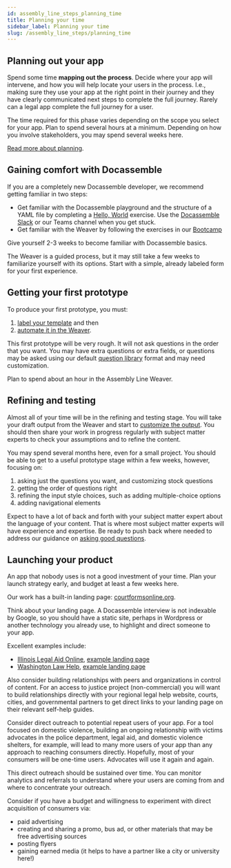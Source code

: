 ```yaml
---
id: assembly_line_steps_planning_time
title: Planning your time
sidebar_label: Planning your time
slug: /assembly_line_steps/planning_time
---
```


## Planning out your app

Spend some time **mapping out the process**. Decide where your app will intervene, and
how you will help locate your users in the process. I.e., making sure they 
use your app at the right point in their journey and they have clearly communicated
next steps to complete the full journey. Rarely can a legal app complete the full
journey for a user.

The time required for this phase varies depending on the scope you select for your app.
Plan to spend several hours at a minimum. Depending on how you involve stakeholders,
you may spend several weeks here.

[Read more about planning](https://suffolklitlab.org/legal-tech-class/docs/interview-structure/building-an-app-outline/#the-planning-phase).

## Gaining comfort with Docassemble

If you are a completely new Docassemble developer, we recommend getting familiar in two steps:

* Get familiar with the Docassemble playground and the structure of a YAML file by completing a [Hello, World](https://suffolklitlab.org/legal-tech-class/docs/classes/docacon-2020/hello-world) exercise. Use the [Docassemble Slack](https://docassemble.org/docs/support.html#tocAnchor-1-1) or our Teams channel when you get stuck.
* Get familiar with the Weaver by following the exercises in our [Bootcamp](bootcamp.md)

Give yourself 2-3 weeks to become familiar with Docassemble basics.

The Weaver is a guided process, but it may still take a few weeks to familiarize yourself with its options. Start with
a simple, already labeled form for your first experience.

## Getting your first prototype

To produce your first prototype, you must:

1. [label your template](doc_vars_reference.md) and then
1. [automate it in the Weaver](weaver_overview.md).

This first prototype will be very rough. It will not ask questions in the order that you want.
You may have extra questions or extra fields, or questions may be asked using our default
[question library](question_library/names.md) format and may need customization.

Plan to spend about an hour in the Assembly Line Weaver.

## Refining and testing

Almost all of your time will be in the refining and testing stage. You will take
your draft output from the Weaver and start to [customize the
output](customizing_interview.md). You should then share your work in progress regularly
with subject matter experts to check your assumptions and to refine the content.

You may spend several months here, even for a small project. You should be able to
get to a useful prototype stage within a few weeks, however, focusing on:

1. asking just the questions you want, and customizing stock questions
1. getting the order of questions right
1. refining the input style choices, such as adding multiple-choice options
1. adding navigational elements

Expect to have a lot of back and forth with your subject matter expert about
the language of your content. That is where most subject matter experts will
have experience and expertise. Be ready to push back where needed to address
our guidance on [asking good questions](question_style_overview.md).

## Launching your product

An app that nobody uses is not a good investment of your time. Plan your launch
strategy early, and budget at least a few weeks here.

Our work has a built-in landing page: [courtformsonline.org](https://courtformsonline.org).

Think about your landing page. A Docassemble interview is not indexable by Google, so you 
should have a static site, perhaps in Wordpress or another technology you already use, to
highlight and direct someone to your app.

Excellent examples include:

* [Illinois Legal Aid Online](https://www.illinoislegalaid.org/), [example landing page](https://www.illinoislegalaid.org/legal-information/divorce)
* [Washington Law Help](https://www.washingtonlawhelp.org/), [example landing page](https://www.washingtonlawhelp.org/resource/parenting-plan-forms-online)

Also consider building relationships with peers and organizations in control of
content. For an access to justice project (non-commercial) you will want to
build relationships directly with your regional legal help website, courts,
cities, and governmental partners to get direct links to your landing page on
their relevant self-help guides.

Consider direct outreach to potential repeat users of your app. For a tool focused
on domestic violence, building an ongoing relationship with victims advocates in
the police department, legal aid, and domestic violence shelters, for example, will
lead to many more users of your app than any approach to reaching consumers directly.
Hopefully, most of your consumers will be one-time users. Advocates will use it
again and again.

This direct outreach should be sustained over time. You can monitor analytics and
referrals to understand where your users are coming from and where to concentrate
your outreach.

Consider if you have a budget and willingness to experiment with direct
acquisition of consumers via: 

* paid advertising
* creating and sharing a promo, bus ad, or other materials that may be free advertising sources
* posting flyers
* gaining earned media (it helps to have a partner like a city or university here!)


